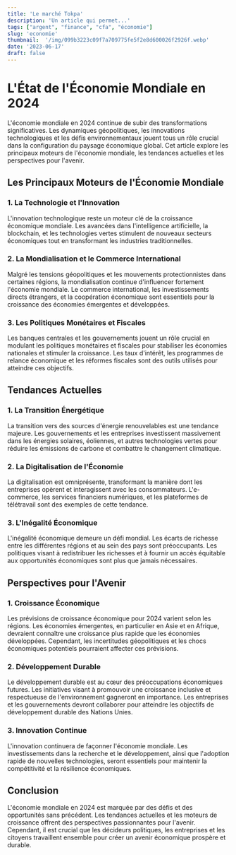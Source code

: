 ```yaml
---
title: 'Le marché Tokpa'
description: 'Un article qui permet...'
tags: ["argent", "finance", "cfa", "économie"]
slug: 'economie'
thumbnail:  '/img/099b3223c09f7a709775fe5f2e8d600026f2926f.webp'
date: '2023-06-17'
draft: false
---
```


# L'État de l'Économie Mondiale en 2024

L'économie mondiale en 2024 continue de subir des transformations significatives. Les dynamiques géopolitiques, les innovations technologiques et les défis environnementaux jouent tous un rôle crucial dans la configuration du paysage économique global. Cet article explore les principaux moteurs de l'économie mondiale, les tendances actuelles et les perspectives pour l'avenir.

## Les Principaux Moteurs de l'Économie Mondiale

### 1. La Technologie et l'Innovation
L'innovation technologique reste un moteur clé de la croissance économique mondiale. Les avancées dans l'intelligence artificielle, la blockchain, et les technologies vertes stimulent de nouveaux secteurs économiques tout en transformant les industries traditionnelles.

### 2. La Mondialisation et le Commerce International
Malgré les tensions géopolitiques et les mouvements protectionnistes dans certaines régions, la mondialisation continue d'influencer fortement l'économie mondiale. Le commerce international, les investissements directs étrangers, et la coopération économique sont essentiels pour la croissance des économies émergentes et développées.

### 3. Les Politiques Monétaires et Fiscales
Les banques centrales et les gouvernements jouent un rôle crucial en modulant les politiques monétaires et fiscales pour stabiliser les économies nationales et stimuler la croissance. Les taux d'intérêt, les programmes de relance économique et les réformes fiscales sont des outils utilisés pour atteindre ces objectifs.

## Tendances Actuelles

### 1. La Transition Énergétique
La transition vers des sources d'énergie renouvelables est une tendance majeure. Les gouvernements et les entreprises investissent massivement dans les énergies solaires, éoliennes, et autres technologies vertes pour réduire les émissions de carbone et combattre le changement climatique.

### 2. La Digitalisation de l'Économie
La digitalisation est omniprésente, transformant la manière dont les entreprises opèrent et interagissent avec les consommateurs. L'e-commerce, les services financiers numériques, et les plateformes de télétravail sont des exemples de cette tendance.

### 3. L'Inégalité Économique
L'inégalité économique demeure un défi mondial. Les écarts de richesse entre les différentes régions et au sein des pays sont préoccupants. Les politiques visant à redistribuer les richesses et à fournir un accès équitable aux opportunités économiques sont plus que jamais nécessaires.

## Perspectives pour l'Avenir

### 1. Croissance Économique
Les prévisions de croissance économique pour 2024 varient selon les régions. Les économies émergentes, en particulier en Asie et en Afrique, devraient connaître une croissance plus rapide que les économies développées. Cependant, les incertitudes géopolitiques et les chocs économiques potentiels pourraient affecter ces prévisions.

### 2. Développement Durable
Le développement durable est au cœur des préoccupations économiques futures. Les initiatives visant à promouvoir une croissance inclusive et respectueuse de l'environnement gagneront en importance. Les entreprises et les gouvernements devront collaborer pour atteindre les objectifs de développement durable des Nations Unies.

### 3. Innovation Continue
L'innovation continuera de façonner l'économie mondiale. Les investissements dans la recherche et le développement, ainsi que l'adoption rapide de nouvelles technologies, seront essentiels pour maintenir la compétitivité et la résilience économiques.

## Conclusion

L'économie mondiale en 2024 est marquée par des défis et des opportunités sans précédent. Les tendances actuelles et les moteurs de croissance offrent des perspectives passionnantes pour l'avenir. Cependant, il est crucial que les décideurs politiques, les entreprises et les citoyens travaillent ensemble pour créer un avenir économique prospère et durable.

